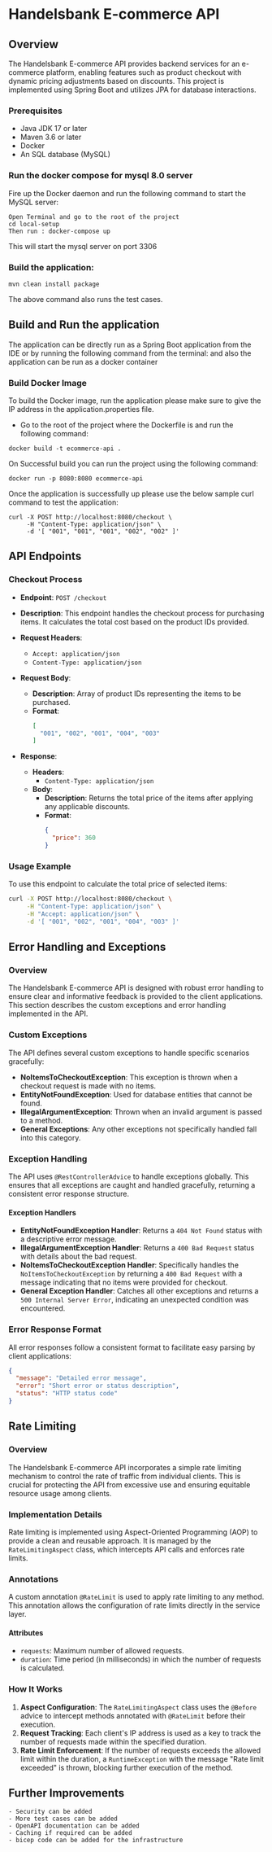 # Handelsbank E-commerce API
## Overview
The Handelsbank E-commerce API provides backend services for an e-commerce platform, enabling features such as product checkout with dynamic pricing adjustments based on discounts. This project is implemented using Spring Boot and utilizes JPA for database interactions.

### Prerequisites
- Java JDK 17 or later
- Maven 3.6 or later
- Docker
- An SQL database (MySQL)

### Run the docker compose for mysql 8.0 server

Fire up the Docker daemon and run the following command to start the MySQL server:
```
Open Terminal and go to the root of the project 
cd local-setup
Then run : docker-compose up
```
This will start the mysql server on port 3306

### Build the application:

```
mvn clean install package
```
The above command also runs the test cases.

## Build and Run the application

The application can be directly run as a Spring Boot application from the IDE or by running the following command from the terminal:
 and also the application can be run as a docker container

### Build Docker Image
To build the Docker image, run the application please make sure to give the IP address in the application.properties file.

- Go to the root of the project where the Dockerfile is and run the following command:
```
docker build -t ecommerce-api .
```
On Successful build you can run the project using the following command:
```
docker run -p 8080:8080 ecommerce-api
```
Once the application is successfully up please use the below sample curl command to test the application:
```
curl -X POST http://localhost:8080/checkout \
     -H "Content-Type: application/json" \
     -d '[ "001", "001", "001", "002", "002" ]'

```

## API Endpoints

### Checkout Process

- **Endpoint**: `POST /checkout`
- **Description**: This endpoint handles the checkout process for purchasing items. It calculates the total cost based on the product IDs provided.
- **Request Headers**:
    - `Accept: application/json`
    - `Content-Type: application/json`

- **Request Body**:
    - **Description**: Array of product IDs representing the items to be purchased.
    - **Format**:
      ```json
      [
        "001", "002", "001", "004", "003"
      ]
      ```

- **Response**:
    - **Headers**:
        - `Content-Type: application/json`
    - **Body**:
        - **Description**: Returns the total price of the items after applying any applicable discounts.
        - **Format**:
          ```json
          {
            "price": 360
          }
          ```

### Usage Example

To use this endpoint to calculate the total price of selected items:

```bash
curl -X POST http://localhost:8080/checkout \
     -H "Content-Type: application/json" \
     -H "Accept: application/json" \
     -d '[ "001", "002", "001", "004", "003" ]'
```

## Error Handling and Exceptions

### Overview

The Handelsbank E-commerce API is designed with robust error handling to ensure clear and informative feedback is provided to the client applications. This section describes the custom exceptions and error handling implemented in the API.

### Custom Exceptions

The API defines several custom exceptions to handle specific scenarios gracefully:

- **NoItemsToCheckoutException**: This exception is thrown when a checkout request is made with no items.
- **EntityNotFoundException**: Used for database entities that cannot be found.
- **IllegalArgumentException**: Thrown when an invalid argument is passed to a method.
- **General Exceptions**: Any other exceptions not specifically handled fall into this category.

### Exception Handling

The API uses `@RestControllerAdvice` to handle exceptions globally. This ensures that all exceptions are caught and handled gracefully, returning a consistent error response structure.

#### Exception Handlers

- **EntityNotFoundException Handler**: Returns a `404 Not Found` status with a descriptive error message.
- **IllegalArgumentException Handler**: Returns a `400 Bad Request` status with details about the bad request.
- **NoItemsToCheckoutException Handler**: Specifically handles the `NoItemsToCheckoutException` by returning a `400 Bad Request` with a message indicating that no items were provided for checkout.
- **General Exception Handler**: Catches all other exceptions and returns a `500 Internal Server Error`, indicating an unexpected condition was encountered.

### Error Response Format

All error responses follow a consistent format to facilitate easy parsing by client applications:

```json
{
  "message": "Detailed error message",
  "error": "Short error or status description",
  "status": "HTTP status code"
}
```
## Rate Limiting

### Overview

The Handelsbank E-commerce API incorporates a simple rate limiting mechanism to control the rate of traffic from individual clients. This is crucial for protecting the API from excessive use and ensuring equitable resource usage among clients.

### Implementation Details

Rate limiting is implemented using Aspect-Oriented Programming (AOP) to provide a clean and reusable approach. It is managed by the `RateLimitingAspect` class, which intercepts API calls and enforces rate limits.

### Annotations

A custom annotation `@RateLimit` is used to apply rate limiting to any method. This annotation allows the configuration of rate limits directly in the service layer.

#### Attributes

- `requests`: Maximum number of allowed requests.
- `duration`: Time period (in milliseconds) in which the number of requests is calculated.

### How It Works

1. **Aspect Configuration**: The `RateLimitingAspect` class uses the `@Before` advice to intercept methods annotated with `@RateLimit` before their execution.
2. **Request Tracking**: Each client's IP address is used as a key to track the number of requests made within the specified duration.
3. **Rate Limit Enforcement**: If the number of requests exceeds the allowed limit within the duration, a `RuntimeException` with the message "Rate limit exceeded" is thrown, blocking further execution of the method.

## Further Improvements
    - Security can be added
    - More test cases can be added
    - OpenAPI documentation can be added
    - Caching if required can be added
    - bicep code can be added for the infrastructure
        